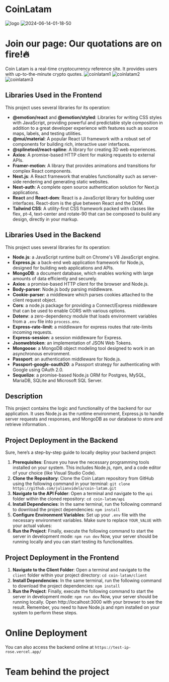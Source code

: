 # CoinLatam
![logo](https://github.com/julianvidela/coin-latam/assets/105290418/893826ac-3f04-48aa-87eb-e8f4d327d02e)
![2024-06-14-01-18-50](https://github.com/julianvidela/coin-latam/assets/105290418/5e819f01-f078-41da-80dd-d4d951d9fc05)


# Join our page: Our quotations are on fire!🔥
Coin Latam is a real-time cryptocurrency reference site.
It provides users with up-to-the-minute crypto quotes.
![coinlatam1](https://github.com/julianvidela/coin-latam/assets/105290418/94631775-def8-44da-855f-cd66082ffb26)
![coinlatam2](https://github.com/julianvidela/coin-latam/assets/105290418/4d9d8d35-57e7-488f-b5f1-76210340f780)
![coinlatam3](https://github.com/julianvidela/coin-latam/assets/105290418/41c5c4d5-ce24-449e-b4a3-86510e69786d)

## Libraries Used in the Frontend
This project uses several libraries for its operation:
- **@emotion/react** and **@emotion/styled**: Libraries for writing CSS styles with JavaScript, providing powerful and predictable style composition in addition to a great developer experience with features such as source maps, labels, and testing utilities.
- **@mui/material**: A popular React UI framework with a robust set of components for building rich, interactive user interfaces.
- **@splinetool/react-spline**: A library for creating 3D web experiences.
- **Axios**: A promise-based HTTP client for making requests to external APIs.
- **Framer-motion**: A library that provides animations and transitions for complex React components.
- **Next.js**: A React framework that enables functionality such as server-side rendering and generating static websites.
- **Next-auth**: A complete open source authentication solution for Next.js applications.
- **React** and **React-dom**: React is a JavaScript library for building user interfaces. React-dom is the glue between React and the DOM.
- **Tailwind CSS**: A utility-first CSS framework packed with classes like flex, pt-4, text-center and rotate-90 that can be composed to build any design, directly in your markup.


## Libraries Used in the Backend
This project uses several libraries for its operation:
- **Node.js**: a JavaScript runtime built on Chrome's V8 JavaScript engine.
- **Express.js**: a back-end web application framework for Node.js, designed for building web applications and APIs.
- **MongoDB**: a document database, which enables working with large amounts of data efficiently and securely.
- **Axios**: a promise-based HTTP client for the browser and Node.js.
- **Body-parser**: Node.js body parsing middleware.
- **Cookie-parser**: a middleware which parses cookies attached to the client request object.
- **Cors**: a node.js package for providing a Connect/Express middleware that can be used to enable CORS with various options.
- **Dotenv**: a zero-dependency module that loads environment variables from a `.env` file into `process.env`.
- **Express-rate-limit**: a middleware for express routes that rate-limits incoming requests.
- **Express-session**: a session middleware for Express.
- **Jsonwebtoken**: an implementation of JSON Web Tokens.
- **Mongoose**: a MongoDB object modeling tool designed to work in an asynchronous environment.
- **Passport**: an authentication middleware for Node.js.
- **Passport-google-oauth20**: a Passport strategy for authenticating with Google using OAuth 2.0.
- **Sequelize**: a promise-based Node.js ORM for Postgres, MySQL, MariaDB, SQLite and Microsoft SQL Server.
  
## Description
This project contains the logic and functionality of the backend for our application.
It uses Node.js as the runtime environment, Express.js to handle server requests and responses,
and MongoDB as our database to store and retrieve information.
.
## Project Deployment in the Backend
Sure, here’s a step-by-step guide to locally deploy your backend project:
1. **Prerequisites**: Ensure you have the necessary programming tools installed on your system.
   This includes Node.js, npm, and a code editor of your choice (like Visual Studio Code).
2. **Clone the Repository**: Clone the Coin Latam repository from GitHub using
   the following command in your terminal: `git clone https://github.com/julianvidela/coin-latam.git`
3. **Navigate to the API Folder**: Open a terminal and navigate to the `api` folder
   within the cloned repository: `cd coin-latam/api`
4. **Install Dependencies**: In the same terminal, run the following command to download
   the project dependencies: `npm install`   
5. **Configure Environment Variables**: Set up your `.env` file with the necessary environment variables.
   Make sure to replace `YOUR_VALUE` with your actual values:
6. **Run the Project**: Finally, execute the following command to start the server
   in development mode: `npm run dev`
Now, your server should be running locally and you can start testing its functionalities.

## Project Deployment in the Frontend
1. **Navigate to the Client Folder**: Open a terminal and navigate to the `client`
  folder within your project directory: `cd coin-latam/client`
2. **Install Dependencies**: In the same terminal, run the following command to download the project dependencies: `npm install`
3. **Run the Project**: Finally, execute the following command to start the server in
  development mode: `npm run dev`
Now, your server should be running locally. Open http://localhost:3000 with your browser to see the result.
Remember, you need to have Node.js and npm installed on your system to perform these steps.

# Online Deployment
You can also access the backend online at `https://test-ip-rose.vercel.app/`
# Team behind the project
